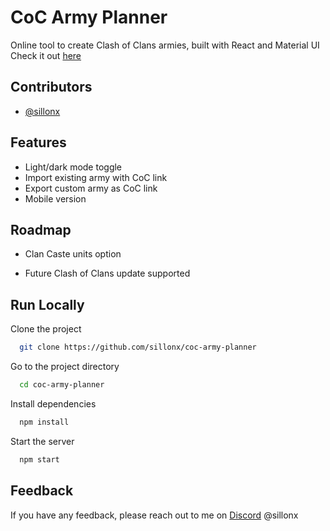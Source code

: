 
# CoC Army Planner

Online tool to create Clash of Clans armies, built with React and Material UI
Check it out [here](https://sillonx.github.io/coc-army-planner/#/)


## Contributors

- [@sillonx](https://www.github.com/sillonx)


## Features

- Light/dark mode toggle
- Import existing army with CoC link
- Export custom army as CoC link
- Mobile version


## Roadmap

- Clan Caste units option

- Future Clash of Clans update supported


## Run Locally

Clone the project

```bash
  git clone https://github.com/sillonx/coc-army-planner
```

Go to the project directory

```bash
  cd coc-army-planner
```

Install dependencies

```bash
  npm install
```

Start the server

```bash
  npm start
```


## Feedback

If you have any feedback, please reach out to me on [Discord](https://discord.gg/NMXt8kz) @sillonx

